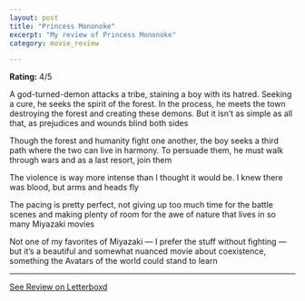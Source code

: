 ```yaml
---
layout: post
title: "Princess Mononoke"
excerpt: "My review of Princess Mononoke"
category: movie_review

---
```


**Rating:** 4/5

A god-turned-demon attacks a tribe, staining a boy with its hatred. Seeking a cure, he seeks the spirit of the forest. In the process, he meets the town destroying the forest and creating these demons. But it isn’t as simple as all that, as prejudices and wounds blind both sides

Though the forest and humanity fight one another, the boy seeks a third path where the two can live in harmony. To persuade them, he must walk through wars and as a last resort, join them

The violence is way more intense than I thought it would be. I knew there was blood, but arms and heads fly

The pacing is pretty perfect, not giving up too much time for the battle scenes and making plenty of room for the awe of nature that lives in so many Miyazaki movies

Not one of my favorites of Miyazaki — I prefer the stuff without fighting — but it’s a beautiful and somewhat nuanced movie about coexistence, something the Avatars of the world could stand to learn

<hr>

[See Review on Letterboxd](https://boxd.it/4ai2zP)
